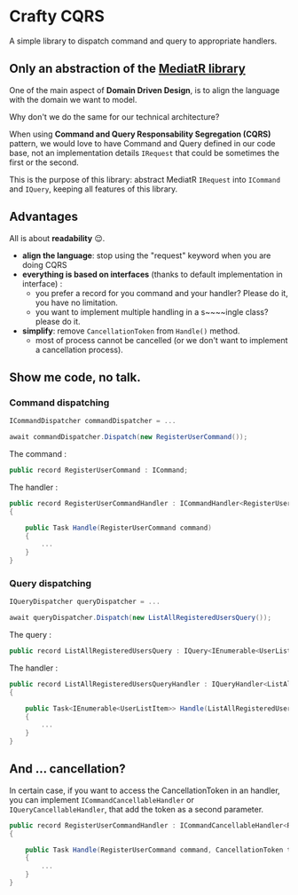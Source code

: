 # Crafty CQRS

A simple library to dispatch command and query to appropriate handlers.

## Only an abstraction of the [MediatR library](https://github.com/jbogard/MediatR)

One of the main aspect of **Domain Driven Design**, is to align the language with the domain we want to model.

Why don't we do the same for our technical architecture?

When using **Command and Query Responsability Segregation (CQRS)** pattern, we would love to have Command and Query
defined in our code base, not an implementation details `IRequest` that could be sometimes the first or the second.

This is the purpose of this library: abstract MediatR `IRequest` into `ICommand` and `IQuery`, keeping all features of this library.

## Advantages

All is about **readability** 😌.

- **align the language**: stop using the "request" keyword when you are doing CQRS
- **everything is based on interfaces** (thanks to default implementation in interface) : 
  - you prefer a record for you command and your handler? Please do it, you have no limitation.
  - you want to implement multiple handling in a s~~~~ingle class? please do it. 
- **simplify**: remove `CancellationToken` from `Handle()` method.
  - most of process cannot be cancelled (or we don't want to implement a cancellation process).

## Show me code, no talk.

### Command dispatching

```csharp
ICommandDispatcher commandDispatcher = ...

await commandDispatcher.Dispatch(new RegisterUserCommand());
```

The command :
```csharp
public record RegisterUserCommand : ICommand;
```

The handler :
```csharp
public record RegisterUserCommandHandler : ICommandHandler<RegisterUserCommand>
{

    public Task Handle(RegisterUserCommand command)
    {
        ...
    }
}
```

### Query dispatching

```csharp
IQueryDispatcher queryDispatcher = ...

await queryDispatcher.Dispatch(new ListAllRegisteredUsersQuery());
```

The query :
```csharp
public record ListAllRegisteredUsersQuery : IQuery<IEnumerable<UserListItem>>;
```

The handler :
```csharp
public record ListAllRegisteredUsersQueryHandler : IQueryHandler<ListAllRegisteredUsersQuery, IEnumerable<UserListItem>>
{

    public Task<IEnumerable<UserListItem>> Handle(ListAllRegisteredUsersQuery query)
    {
        ...
    }
}
```

## And ... cancellation?

In certain case, if you want to access the CancellationToken in an handler, 
you can implement `ICommandCancellableHandler` or `IQueryCancellableHandler`, that add the token as a second parameter.

```csharp
public record RegisterUserCommandHandler : ICommandCancellableHandler<RegisterUserCommand>
{

    public Task Handle(RegisterUserCommand command, CancellationToken token)
    {
        ...
    }
}
```